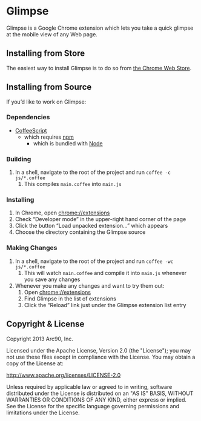# Glimpse

Glimpse is a Google Chrome extension which lets you take a quick glimpse at the mobile view of any Web page.

## Installing from Store

The easiest way to install Glimpse is to do so from [the Chrome Web Store](https://chrome.google.com/webstore/detail/glimpse/mlkphfapecjniljjgjbcbopfgcjdmche).

## Installing from Source

If you’d like to work on Glimpse:

### Dependencies

* [CoffeeScript](http://coffeescript.org/)
    * which requires [npm](https://npmjs.org/)
        * which is bundled with [Node](http://nodejs.org)

### Building

1. In a shell, navigate to the root of the project and run `coffee -c js/*.coffee`
    1. This compiles `main.coffee` into `main.js`

### Installing

1. In Chrome, open [chrome://extensions](chrome://extensions)
2. Check “Developer mode” in the upper-right hand corner of the page
3. Click the button “Load unpacked extension…” which appears
4. Choose the directory containing the Glimpse source

### Making Changes

1. In a shell, navigate to the root of the project and run `coffee -wc js/*.coffee`
    1. This will watch `main.coffee` and compile it into `main.js` whenever you save any changes
2. Whenever you make any changes and want to try them out:
    1. Open [chrome://extensions](chrome://extensions)
    2. Find Glimpse in the list of extensions
    3. Click the “Reload” link just under the Glimpse extension list entry

## Copyright & License

Copyright 2013 Arc90, Inc.

Licensed under the Apache License, Version 2.0 (the "License");
you may not use these files except in compliance with the License.
You may obtain a copy of the License at:

   http://www.apache.org/licenses/LICENSE-2.0

Unless required by applicable law or agreed to in writing, software
distributed under the License is distributed on an "AS IS" BASIS,
WITHOUT WARRANTIES OR CONDITIONS OF ANY KIND, either express or implied.
See the License for the specific language governing permissions and
limitations under the License.
